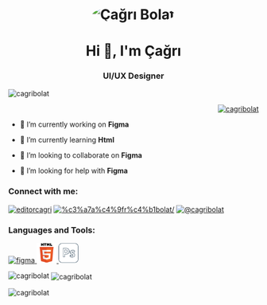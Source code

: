 <h1 align="center">
  <img src="https://avatars.githubusercontent.com/u/52715393?v=4" alt="Çağrı Bolat" style="width: 100px; height: 100px; border-radius: 50%;">

<h1 align="center">Hi 👋, I'm Çağrı</h1>
<h3 align="center">UI/UX Designer</h3>

<p align="left"> <img src="https://komarev.com/ghpvc/?username=cagribolat&label=Profile%20views&color=0e75b6&style=flat" alt="cagribolat" /> </p>

<p align="right"> <a href="https://github.com/ryo-ma/github-profile-trophy"><img src="https://github-profile-trophy.vercel.app/?username=cagribolat" alt="cagribolat" /></a> </p>



- 🔭 I’m currently working on **Figma**

- 🌱 I’m currently learning **Html**

- 👯 I’m looking to collaborate on **Figma**

- 🤝 I’m looking for help with **Figma**

<h3 align="left">Connect with me:</h3>
<p align="left">
<a href="https://twitter.com/editorcagri" target="blank"><img align="center" src="https://raw.githubusercontent.com/rahuldkjain/github-profile-readme-generator/master/src/images/icons/Social/twitter.svg" alt="editorcagri" height="30" width="40" /></a>
<a href="https://linkedin.com/in/%c3%a7a%c4%9fr%c4%b1bolat/" target="blank"><img align="center" src="https://raw.githubusercontent.com/rahuldkjain/github-profile-readme-generator/master/src/images/icons/Social/linked-in-alt.svg" alt="%c3%a7a%c4%9fr%c4%b1bolat/" height="30" width="40" /></a>
<a href="https://medium.com/@cagribolat" target="blank"><img align="center" src="https://raw.githubusercontent.com/rahuldkjain/github-profile-readme-generator/master/src/images/icons/Social/medium.svg" alt="@cagribolat" height="30" width="40" /></a>
</p>

<h3 align="top">Languages and Tools:</h3>
<p align="top"> <a href="https://www.figma.com/" target="_blank" rel="noreferrer"> <img src="https://www.vectorlogo.zone/logos/figma/figma-icon.svg" alt="figma" width="40" height="40"/> </a> <a href="https://www.w3.org/html/" target="_blank" rel="noreferrer"> <img src="https://raw.githubusercontent.com/devicons/devicon/master/icons/html5/html5-original-wordmark.svg" alt="html5" width="40" height="40"/> </a> <a href="https://www.photoshop.com/en" target="_blank" rel="noreferrer"> <img src="https://raw.githubusercontent.com/devicons/devicon/master/icons/photoshop/photoshop-line.svg" alt="photoshop" width="40" height="40"/> </a> </p>

<p><img align="left" src="https://github-readme-stats.vercel.app/api/top-langs?username=cagribolat&show_icons=true&locale=en&layout=compact" alt="cagribolat" /></p>

<p>&nbsp;<img align="center" src="https://github-readme-stats.vercel.app/api?username=cagribolat&show_icons=true&locale=en" alt="cagribolat" /></p>

<p><img align="center" src="https://github-readme-streak-stats.herokuapp.com/?user=cagribolat&" alt="cagribolat" /></p>
